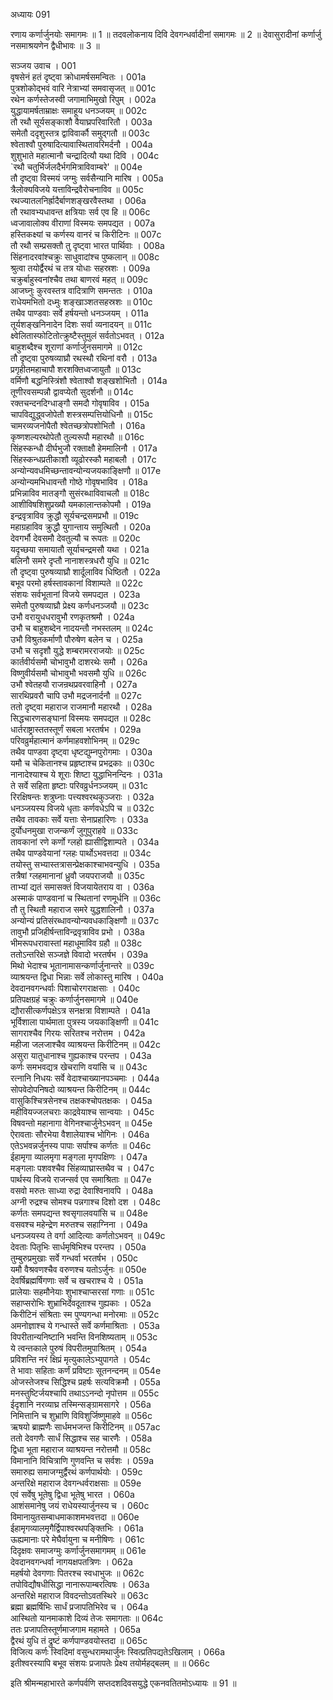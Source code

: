 अध्यायः 091

रणाय कर्णार्जुनयोः समागमः ॥ 1 ॥ तदवलोकनाय दिवि देवगन्धर्वादीनां समागमः ॥ 2 ॥ देवासुरादीनां कर्णार्जु नसमाश्रयणेन द्वैधीभावः ॥ 3 ॥

सञ्जय उवाच ।	001  
वृषसेनं हतं दृष्ट्वा क्रोधामर्षसमन्वितः ।	001a  
पुत्रशोकोद्भवं वारि नेत्राभ्यां समवासृजत् ॥	001c  
रथेन कर्णस्तेजस्वी जगामाभिमुखो रिपुम् ।	002a  
युद्धायामर्षताम्राक्षः समाहूय धनञ्जयम् ॥	002c  
तौ रथौ सूर्यसङ्काशौ वैयाघ्रपरिवारितौ ।	003a  
समेतौ ददृशुस्तत्र द्वाविवार्कौ समुद्गतौ ॥	003c  
श्वेताश्वौ पुरुषादित्यावास्थितावरिमर्दनौ ।	004a  
शुशुभाते महात्मानौ चन्द्रादित्यौ यथा दिवि ।	004c  
`रथौ चतुर्भिर्जलदैर्भगमित्राविवाम्बरे' ॥	004e  
तौ दृष्ट्वा विस्मयं जग्मुः सर्वसैन्यानि मारिष ।	005a  
त्रैलोक्यविजये यत्ताविन्द्रवैरोचनाविव ॥	005c  
रथज्यातलनिर्ह्रादैर्बाणशङ्खरवैस्तथा ।	006a  
तौ रथावभ्यधावन्त क्षत्रियाः सर्व एव हि ॥	006c  
ध्वजावालोक्य वीराणां विस्मयः समपद्यत ।	007a  
हस्तिकक्ष्यां च कर्णस्य वानरं च किरीटिनः ॥	007c  
तौ रथौ सम्प्रसक्तौ तु दृष्ट्वा भारत पार्थिवाः ।	008a  
सिंहनादरवांश्चक्रुः साधुवादांश्च पुष्कलान् ॥	008c  
श्रुत्वा तयोर्द्वैरथं च तत्र योधाः सहस्रशः ।	009a  
चक्रुर्बाहुस्वनांश्चैव तथा बाणरवं महत् ॥	009c  
आजघ्नुः कुरवस्तत्र वादित्राणि समन्ततः ।	010a  
राधेयमभितो दध्मुः शङ्खाञ्शतसहस्रशः ॥	010c  
तथैव पाण्डवाः सर्वे हर्षयन्तो धनञ्जयम् ।	011a  
तूर्यशङ्खनिनादेन दिशः सर्वा व्यनादयन् ॥	011c  
क्ष्वेलितास्फोटितोत्क्रुष्टैस्तुमुलं सर्वतोऽभवत् ।	012a  
बाहुशब्दैश्च शूराणां कर्णार्जुनसमागमे ॥	012c  
तौ दृष्ट्वा पुरुषव्याघ्रौ रथस्थौ रथिनां वरौ ।	013a  
प्रगृहीतमहाचापौ शरशक्तिध्वजायुतौ ॥	013c  
वर्मिणौ बद्धनिस्त्रिंशौ श्वेताश्वौ शङ्खशोभितौ ।	014a  
तूणीरवसम्पन्नौ द्वावप्येतौ सुदर्शनौ ॥	014c  
रक्तचन्दनदिग्धाङ्गौ समदौ गोवृषाविव ।	015a  
चापविद्युद्ध्वजोपेतौ शस्त्रसम्पत्तियोधिनौ ॥	015c  
चामरव्यजनोपैतौ श्वेतच्छत्रोपशोभितौ ।	016a  
कृष्णशल्यरथोपेतौ तुल्यरूपौ महारथौ ॥	016c  
सिंहस्कन्धौ दीर्घभुजौ रक्ताक्षौ हेममालिनौ ।	017a  
सिंहस्कन्धप्रतीकाशौ व्यूढोरस्कौ महाबलौ ।	017c  
अन्योन्यवधमिच्छन्तावन्योन्यजयकाङ्क्षिणौ ॥	017e  
अन्योन्यमभिधावन्तौ गोष्ठे गोवृषभाविव ।	018a  
प्रभिन्नाविव मातङ्गौ सुसंरब्धाविवाचलौ ॥	018c  
आशीविषशिशुप्रख्यौ यमकालान्तकोपमौ ।	019a  
इन्द्रवृत्राविव क्रुद्धौ सूर्यचन्द्रसमप्रभौ ॥	019c  
महाग्रहाविव क्रुद्धौ युगान्ताय समुत्थितौ ।	020a  
देवगर्भौ देवसमौ देवतुल्यौ च रूपतः ॥	020c  
यदृच्छया समायातौ सूर्याचन्द्रमसौ यथा ।	021a  
बलिनौ समरे दृप्तौ नानाशस्त्रधरौ युधि ॥	021c  
तौ दृष्ट्वा पुरुषव्याघ्रौ शार्दूलाविव धिष्ठितौ ।	022a  
बभूव परमो हर्षस्तावकानां विशाम्पते ॥	022c  
संशयः सर्वभूतानां विजये समपद्यत ।	023a  
समेतौ पुरुषव्याघ्रौ प्रेक्ष्य कर्णधनञ्जयौ ॥	023c  
उभौ वरायुधधरावुभौ रणकृतश्रमौ ।	024a  
उभौ च बाहुशब्देन नादयन्तौ नभस्तलम् ॥	024c  
उभौ विश्रुतकर्माणौ पौरुषेण बलेन च ।	025a  
उभौ च सदृशौ युद्धे शम्बरामरराजयोः ॥	025c  
कार्तवीर्यसमौ चोभावुभौ दाशरथेः समौ ।	026a  
विष्णुवीर्यसमौ चोभावुभौ भवसमौ युधि ॥	026c  
उभौ श्वेतहयौ राजन्रथप्रवरवाहिनौ ।	027a  
सारथिप्रवरौ चापि उभौ मद्रजनार्दनौ ॥	027c  
ततो दृष्ट्वा महाराज राजमानौ महारथौ ।	028a  
सिद्धचारणसङ्घानां विस्मयः समपद्यत ॥	028c  
धार्तराष्ट्रास्ततस्तूर्णं सबला भरतर्षभ ।	029a  
परिवव्रुर्महात्मानं कर्णमाहवशोभिनम् ॥	029c  
तथैव पाण्डवा दृष्ट्वा धृष्टद्युम्नपुरोगमाः ।	030a  
यमौ च चेकितानश्च प्रहृष्टाश्च प्रभद्रकाः ॥	030c  
नानादेश्याश्च ये शूराः शिष्टा युद्धाभिनन्दिनः ।	031a  
ते सर्वे सहिता हृष्टाः परिवव्रुर्धनञ्जयम् ॥	031c  
रिरक्षिषन्तः शत्रुघ्नाः पत्त्यश्वरथकुञ्जराः ।	032a  
धनञ्जयस्य विजये धृताः कर्णवधेऽपि च ॥	032c  
तथैव तावकाः सर्वे यत्ताः सेनाप्रहारिणः ।	033a  
दुर्योधनमुखा राजन्कर्णं जुगुपुराहवे ॥	033c  
तावकानां रणे कर्णो ग्लहो ह्यासीद्विशाम्पते ।	034a  
तथैव पाण्डवेयानां ग्लहः पार्थोऽभवत्तदा ॥	034c  
तयोस्तु सभ्यास्तत्रासन्प्रेक्षकाश्चाभवन्युधि ।	035a  
तत्रैषां ग्लहमानानां ध्रुवौ जयपराजयौ ॥	035c  
ताभ्यां द्यतं समासक्तं विजयायेतराय वा ।	036a  
अस्माकं पाण्डवानां च स्थितानां रणमूर्धनि ॥	036c  
तौ तु स्थितौ महाराज समरे युद्धशालिनौ ।	037a  
अन्योन्यं प्रतिसंरब्धावन्योन्यवधकाङ्क्षिणौ ॥	037c  
तावुभौ प्रजिहीर्षन्ताविन्द्रवृत्राविव प्रभो ।	038a  
भीमरूपधरावास्तां महाधूमाविव ग्रहौ ॥	038c  
ततोऽन्तरिक्षे सञ्जज्ञे विवादो भरतर्षभ ।	039a  
मिथो भेदाश्च भूतानामासन्कर्णार्जुनान्तरे ॥	039c  
व्याश्रयन्त द्विधा भिन्नाः सर्वे लोकास्तु मारिष ।	040a  
देवदानवगन्धर्वाः पिशाचोरगराक्षसाः ।	040c  
प्रतिपक्षग्रहं चक्रुः कर्णार्जुनसमागमे ॥	040e  
द्यौरासीत्कर्णपक्षेऽत्र सनक्षत्रा विशाम्पते ।	041a  
भूर्विशाला पार्थमाता पुत्रस्य जयकाङ्क्षिणी ॥	041c  
सागराश्चैव गिरयः सरितश्च नरोत्तम ।	042a  
महीजा जलजाश्चैव व्याश्रयन्त किरीटिनम् ॥	042c  
असुरा यातुधानाश्च गुह्यकाश्च परन्तप ।	043a  
कर्णः समभवद्यत्र खेचराणि वयांसि च ॥	043c  
रत्नानि निधयः सर्वे वेदाश्चाख्यानपञ्चमाः ।	044a  
सोपवेदोपनिषदो व्याश्रयन्त किरीटिनम् ॥	044c  
वासुकिश्चित्रसेनश्च तक्षकश्चोपतक्षकः ।	045a  
महीवियज्जलचराः काद्रवेयाश्च सान्वयाः ।	045c  
विषवन्तो महानागा वेगिनश्चार्जुनेऽभवन् ॥	045e  
ऐरावताः सौरभेया वैशालेयाश्च भोगिनः ।	046a  
एतेऽभवन्नर्जुनस्य पापाः सर्पाश्च कर्णतः ॥	046c  
ईहामृगा व्यालमृगा मङ्गला मृगपक्षिणः ।	047a  
मङ्गलाः पशवश्चैव सिंहव्याघ्रास्तथैव च ।	047c  
पार्थस्य विजये राजन्सर्व एव समाश्रिताः ॥	047e  
वसवो मरुतः साध्या रुद्रा देवाश्विनावपि ।	048a  
अग्नी रुद्रश्च सोमश्च पन्नगाश्च दिशो दश ।	048c  
कर्णतः समपद्यन्त श्वसृगालवयांसि च ॥	048e  
वसवश्च महेन्द्रेण मरुतश्च सहाग्निना ।	049a  
धनञ्जयस्य ते वर्गा आदित्याः कर्णतोऽभवन् ॥	049c  
देवताः पितृभिः सार्धमृषिभिश्च परन्तप ।	050a  
तुम्बुरुप्रमुखाः सर्वे गन्धर्वा भरतर्षभ ।	050c  
यमौ वैश्रवणश्चैव वरुणश्च यतोऽर्जुनः ॥	050e  
देवर्षिब्रह्मर्षिगणाः सर्वे च खचराश्च ये ।	051a  
प्रालेयाः सहमौनेयाः शुभाश्चाप्सरसां गणाः ॥	051c  
सहाप्सरोभिः शुभ्राभिर्देवदूताश्च गुह्यकाः ।	052a  
किरीटिनं संश्रिताः स्म पुण्यगन्धा मनोरमाः ॥	052c  
अमनोज्ञाश्च ये गन्धास्ते सर्वे कर्णमाश्रिताः ।	053a  
विपरीतान्यनिष्टानि भवन्ति विनशिष्यताम् ॥	053c  
ये त्वन्तकाले पुरुषं विपरीतमुपाश्रितम् ।	054a  
प्रविशन्ति नरं क्षिप्रं मृत्युकालेऽभ्युपागते ।	054c  
ते भावाः सहिताः कर्णं प्रविष्टाः सूतनन्दनम् ॥	054e  
ओजस्तेजश्च सिद्धिश्च प्रहर्षः सत्यविक्रमौ ।	055a  
मनस्तुष्टिर्जयश्चापि तथाऽऽनन्दो नृपोत्तम ॥	055c  
ईदृशानि नरव्याघ्र तस्मिन्सङ्ग्रामसागरे ।	056a  
निमित्तानि च शुभ्राणि विविशुर्जिष्णुमाहवे ॥	056c  
ऋषयो ब्राह्मणैः सार्धमभजन्त किरीटिनम् ॥	057ac  
ततो देवगणैः सार्धं सिद्धाश्च सह चारणैः ।	058a  
द्विधा भूता महाराज व्याश्रयन्त नरोत्तमौ ॥	058c  
विमानानि विचित्राणि गुणवन्ति च सर्वशः ।	059a  
समारुह्य समाजग्मुर्द्वैरथं कर्णपार्थयोः ।	059c  
अन्तरिक्षे महाराज देवगन्धर्वराक्षसाः ॥	059e  
एवं सर्वेषु भूतेषु द्विधा भूतेषु भारत ।	060a  
आशंसमानेषु जयं राधेयस्यार्जुनस्य च ।	060c  
विमानायुतसम्बाधमाकाशमभवत्तदा ॥	060e  
ईहामृगव्यालमृगैर्द्विपाश्वरथपङ्क्तिभिः ।	061a  
ऊह्यमानाः परे मेघैर्वायुना च मनीषिणः ।	061c  
दिदृक्षवः समाजग्मुः कर्णार्जुनसमागमम् ॥	061e  
देवदानवगन्धर्वा नागयक्षपतत्रिणः ।	062a  
महर्षयो देवगणाः पितरश्च स्वधाभुजः ॥	062c  
तपोविद्यौषधीसिद्धा नानारूपाम्बरत्विषः ।	063a  
अन्तरिक्षे महाराज विवदन्तोऽवतस्थिरे ॥	063c  
ब्रह्मा ब्रह्मर्षिभिः सार्धं प्रजापतिभिरेव च ।	064a  
आस्थितो यानमाकाशे दिव्यं तेजः समागताः ॥	064c  
ततः प्रजापतिस्तूर्णमाजगाम महामते ।	065a  
द्वैरथं युधि तं द्रुष्टं कर्णपाण्डवयोस्तदा ॥	065c  
विजित्य कर्णः स्विदिमां वसुन्धरामथार्जुनः स्वित्प्रतिपद्यतेऽखिलाम् ।	066a  
इतीश्वरस्यापि बभूव संशयः प्रजापतेः प्रेक्ष्य तयोर्महद्बलम् ॥ ॥	066c  

इति श्रीमन्महाभारते कर्णपर्वणि सप्तदशदिवसयुद्धे एकनवतितमोऽध्यायः ॥ 91 ॥
